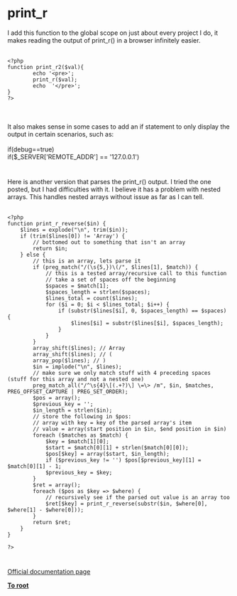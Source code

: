 # print_r



I add this function to the global scope on just about every project I do, it makes reading the output of print_r() in a browser infinitely easier.<br><br>

```
<?php
function print_r2($val){
        echo '<pre>';
        print_r($val);
        echo  '</pre>';
}
?>
```
<br><br>It also makes sense in some cases to add an if statement to only display the output in certain scenarios, such as:<br><br>if(debug==true)<br>if($_SERVER[&apos;REMOTE_ADDR&apos;] == &apos;127.0.0.1&apos;)  

#

Here is another version that parses the print_r() output. I tried the one posted, but I had difficulties with it. I believe it has a problem with nested arrays. This handles nested arrays without issue as far as I can tell. <br><br>

```
<?php
function print_r_reverse($in) {
    $lines = explode("\n", trim($in));
    if (trim($lines[0]) != 'Array') {
        // bottomed out to something that isn't an array
        return $in;
    } else {
        // this is an array, lets parse it
        if (preg_match("/(\s{5,})\(/", $lines[1], $match)) {
            // this is a tested array/recursive call to this function
            // take a set of spaces off the beginning
            $spaces = $match[1];
            $spaces_length = strlen($spaces);
            $lines_total = count($lines);
            for ($i = 0; $i < $lines_total; $i++) {
                if (substr($lines[$i], 0, $spaces_length) == $spaces) {
                    $lines[$i] = substr($lines[$i], $spaces_length);
                }
            }
        }
        array_shift($lines); // Array
        array_shift($lines); // (
        array_pop($lines); // )
        $in = implode("\n", $lines);
        // make sure we only match stuff with 4 preceding spaces (stuff for this array and not a nested one)
        preg_match_all("/^\s{4}\[(.+?)\] \=\> /m", $in, $matches, PREG_OFFSET_CAPTURE | PREG_SET_ORDER);
        $pos = array();
        $previous_key = '';
        $in_length = strlen($in);
        // store the following in $pos:
        // array with key = key of the parsed array's item
        // value = array(start position in $in, $end position in $in)
        foreach ($matches as $match) {
            $key = $match[1][0];
            $start = $match[0][1] + strlen($match[0][0]);
            $pos[$key] = array($start, $in_length);
            if ($previous_key != '') $pos[$previous_key][1] = $match[0][1] - 1;
            $previous_key = $key;
        }
        $ret = array();
        foreach ($pos as $key => $where) {
            // recursively see if the parsed out value is an array too
            $ret[$key] = print_r_reverse(substr($in, $where[0], $where[1] - $where[0]));
        }
        return $ret;
    }
}

?>
```
  

#

[Official documentation page](https://www.php.net/manual/en/function.print-r.php)

**[To root](/README.md)**
